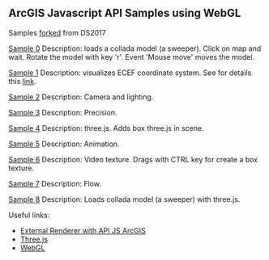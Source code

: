 ﻿## ArcGIS Javascript API Samples using WebGL

Samples [forked](https://github.com/jkieboom/devsummit-palm-springs-2017) from DS2017

[Sample 0](https://nicogis.github.io/WebGL/)
Description: loads a collada model (a sweeper). Click on map and wait. Rotate the model with key 'r'. Event 'Mouse move' moves the model.

[Sample 1](https://nicogis.github.io/WebGL/index01.html)
Description: visualizes ECEF coordinate system. See for details this [link](https://developers.arcgis.com/javascript/latest/api-reference/esri-views-3d-externalRenderers.html).

[Sample 2](https://nicogis.github.io/WebGL/index02.html)
Description: Camera and lighting.

[Sample 3](https://nicogis.github.io/WebGL/index03.html)
Description: Precision.

[Sample 4](https://nicogis.github.io/WebGL/index04.html)
Description: three.js. Adds box three.js in scene.

[Sample 5](https://nicogis.github.io/WebGL/index05.html)
Description: Animation.

[Sample 6](https://nicogis.github.io/WebGL/index06.html)
Description: Video texture. Drags with CTRL key for create a box texture.

[Sample 7](https://nicogis.github.io/WebGL/index07.html)
Description: Flow.

[Sample 8](https://nicogis.github.io/WebGL/Sweeper.html)
Description: Loads collada model (a sweeper) with three.js.


Useful links:
- [External Renderer with API JS ArcGIS](https://developers.arcgis.com/javascript/latest/api-reference/esri-views-3d-externalRenderers.html)
- [Three.js](https://threejs.org/)
- [WebGL](http://learningwebgl.com)

